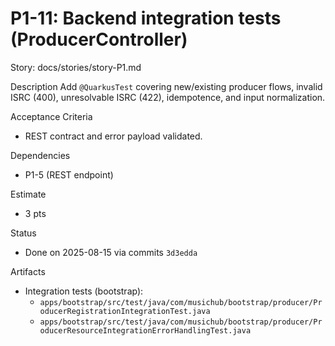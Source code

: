 # P1-11: Backend integration tests (ProducerController)

Story: docs/stories/story-P1.md

Description
Add `@QuarkusTest` covering new/existing producer flows, invalid ISRC (400), unresolvable ISRC (422), idempotence, and input normalization.

Acceptance Criteria
- REST contract and error payload validated.

Dependencies
- P1-5 (REST endpoint)

Estimate
- 3 pts
 
 Status
 - Done on 2025-08-15 via commits `3d3edda`
 
 Artifacts
 - Integration tests (bootstrap):
   - `apps/bootstrap/src/test/java/com/musichub/bootstrap/producer/ProducerRegistrationIntegrationTest.java`
   - `apps/bootstrap/src/test/java/com/musichub/bootstrap/producer/ProducerResourceIntegrationErrorHandlingTest.java`
